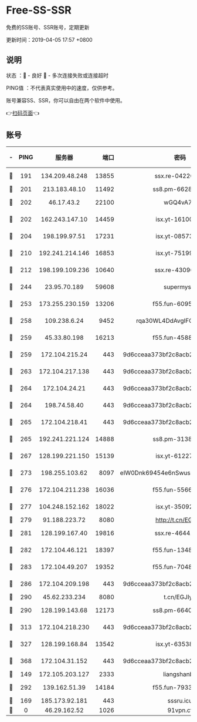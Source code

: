 # Free-SS-SSR

免费的SS账号、SSR账号，定期更新

更新时间：2019-04-05 17:57 +0800

## 说明

状态     ：🙂 - 良好 🙁 - 多次连接失败或连接超时

PING值   ：不代表真实使用中的速度，仅供参考。

账号兼容SS、SSR，你可以自由在两个软件中使用。

👉[扫码页面](https://liesauer.github.io/Free-SS-SSR/)👈

## 账号

|-|PING|服务器|端口|密码|加密方式|区域|
|:----:|:----:|:-----:|-----:|:----:|:----:|:----:|
|🙂|191|134.209.48.248|13855|ssx.re-04220668|aes-256-cfb|US|
|🙂|201|213.183.48.10|11492|ss8.pm-66285034|rc4-md5|RU|
|🙂|202|46.17.43.2|22100|wGQ4vA7D|aes-256-gcm|RU|
|🙂|202|162.243.147.10|14459|isx.yt-16100711|aes-256-cfb|US|
|🙂|204|198.199.97.51|17231|isx.yt-08573999|aes-256-cfb|US|
|🙂|210|192.241.214.146|16853|isx.yt-75199880|aes-256-cfb|US|
|🙂|212|198.199.109.236|10640|ssx.re-43096758|aes-256-cfb|US|
|🙂|244|23.95.70.189|59608|supermyssr|chacha20-ietf|US|
|🙂|253|173.255.230.159|13206|f55.fun-60953753|aes-256-cfb|US|
|🙂|258|109.238.6.24|9452|rqa30WL4DdAvgIFG6Fs3znzTa|aes-256-cfb|FR|
|🙂|259|45.33.80.198|16213|f55.fun-45880587|aes-256-cfb|US|
|🙂|259|172.104.215.24|443|9d6cceaa373bf2c8acb22e60b6a58be6|aes-256-cfb|US|
|🙂|263|172.104.217.138|443|9d6cceaa373bf2c8acb22e60b6a58be6|aes-256-cfb|US|
|🙂|264|172.104.24.21|443|9d6cceaa373bf2c8acb22e60b6a58be6|aes-256-cfb|US|
|🙂|264|198.74.58.40|443|9d6cceaa373bf2c8acb22e60b6a58be6|aes-256-cfb|US|
|🙂|265|172.104.218.41|443|9d6cceaa373bf2c8acb22e60b6a58be6|aes-256-cfb|US|
|🙂|265|192.241.221.124|14888|ss8.pm-31382294|aes-256-cfb|US|
|🙂|267|128.199.221.150|15139|isx.yt-61227174|aes-256-cfb|SG|
|🙂|273|198.255.103.62|8097|eIW0Dnk69454e6nSwuspv9DmS201tQ0D|aes-256-cfb|US|
|🙂|276|172.104.211.238|16036|f55.fun-55663188|aes-256-cfb|US|
|🙂|277|104.248.152.162|18022|isx.yt-35092114|aes-256-cfb|SG|
|🙂|279|91.188.223.72|8080|http://t.cn/EGJIyrl|rc4-md5|RU|
|🙂|281|128.199.167.40|19816|ssx.re-46441755|aes-256-cfb|SG|
|🙂|282|172.104.46.121|18397|f55.fun-13486304|aes-256-cfb|SG|
|🙂|283|172.104.49.207|19352|f55.fun-70481610|aes-256-cfb|SG|
|🙂|286|172.104.209.198|443|9d6cceaa373bf2c8acb22e60b6a58be6|aes-256-cfb|US|
|🙂|290|45.62.233.234|8080|t.cn/EGJIyrl|rc4-md5|CA|
|🙂|290|128.199.143.68|12173|ss8.pm-66400443|aes-256-cfb|SG|
|🙂|313|172.104.218.230|443|9d6cceaa373bf2c8acb22e60b6a58be6|aes-256-cfb|US|
|🙂|327|128.199.168.84|13542|isx.yt-63538228|aes-256-cfb|SG|
|🙂|368|172.104.31.152|443|9d6cceaa373bf2c8acb22e60b6a58be6|aes-256-cfb|US|
|🙂|149|172.105.203.127|2333|liangshanbo|chacha20|JP|
|🙂|292|139.162.51.39|14184|f55.fun-79338147|aes-256-cfb|SG|
|🙁|169|185.173.92.181|443|sssru.icu|rc4-md5|RU|
|🙁|0|46.29.162.52|1026|91vpn.cf|rc4-md5|RU|
